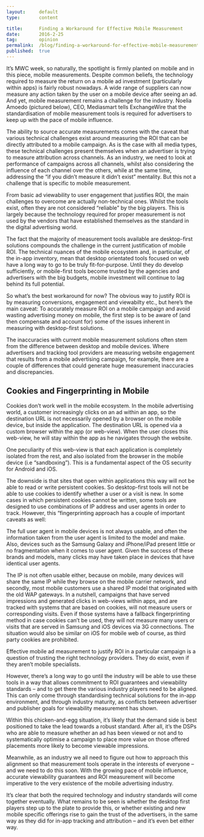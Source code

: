 ```yaml
---
layout:     default
type:       content

title:      Finding a Workaround for Effective Mobile Measurement
date:       2016-2-25
tag:        opinion
permalink:  /blog/finding-a-workaround-for-effective-mobile-measurement
published:  true
---
```


It’s MWC week, so naturally, the spotlight is firmly planted on mobile and in this piece, mobile measurements. Despite common beliefs, the technology required to measure the return on a mobile ad investment (particularly within apps) is fairly robust nowadays. A wide range of suppliers can now measure any action taken by the user on a mobile device after seeing an ad. And yet, mobile measurement remains a challenge for the industry. Noelia Amoedo (pictured below), CEO, Mediasmart tells ExchangeWire that the standardisation of mobile measurement tools is required for advertisers to keep up with the pace of mobile influence.

The ability to source accurate measurements comes with the caveat that various technical challenges exist around measuring the ROI that can be directly attributed to a mobile campaign. As is the case with all media types, these technical challenges present themselves when an advertiser is trying to measure attribution across channels. As an industry, we need to look at performance of campaigns across all channels, whilst also considering the influence of each channel over the others, while at the same time, addressing the “if you didn’t measure it didn’t exist” mentality. But this not a challenge that is specific to mobile measurement.

From basic ad viewability to user engagement that justifies ROI, the main challenges to overcome are actually non-technical ones. Whilst the tools exist, often they are not considered “reliable” by the big players. This is largely because the technology required for proper measurement is not used by the vendors that have established themselves as the standard in the digital advertising world.

The fact that the majority of measurement tools available are desktop-first solutions compounds the challenge in the current justification of mobile ROI. The technical nuances of the mobile ecosystem and, in particular, of the in-app inventory, mean that desktop orientated tools focused on web have a long way to go to be truly fit-for-purpose. Until they do develop sufficiently, or mobile-first tools become trusted by the agencies and advertisers with the big budgets, mobile investment will continue to lag behind its full potential.

So what’s the best workaround for now? The obvious way to justify ROI is by measuring conversions, engagement and viewabilty etc., but here’s the main caveat: To accurately measure ROI on a mobile campaign and avoid wasting advertising money on mobile, the first step is to be aware of (and then compensate and account for) some of the issues inherent in measuring with desktop-first solutions.

The inaccuracies with current mobile measurement solutions often stem from the difference between desktop and mobile devices. Where advertisers and tracking tool providers are measuring website engagement that results from a mobile advertising campaign, for example, there are a couple of differences that could generate huge measurement inaccuracies and discrepancies.

## Cookies and Fingerprinting in Mobile

Cookies don’t work well in the mobile ecosystem. In the mobile advertising world, a customer increasingly clicks on an ad within an app, so the destination URL is not necessarily opened by a browser on the mobile device, but inside the application. The destination URL is opened via a custom browser within the app (or web-view). When the user closes this web-view, he will stay within the app as he navigates through the website.

One peculiarity of this web-view is that each application is completely isolated from the rest, and also isolated from the browser in the mobile device (i.e “sandboxing”). This is a fundamental aspect of the OS security for Android and iOS.

The downside is that sites that open within applications this way will not be able to read or write persistent cookies. So desktop-first tools will not be able to use cookies to identify whether a user or a visit is new. In some cases in which persistent cookies cannot be written, some tools are designed to use combinations of IP address and user agents in order to track. However, this “fingerprinting approach has a couple of important caveats as well:

The full user agent in mobile devices is not always usable, and often the information taken from the user agent is limited to the model and make. Also, devices such as the Samsung Galaxy and iPhone/iPad present little or no fragmentation when it comes to user agent. Given the success of these brands and models, many clicks may have taken place in devices that have identical user agents.

The IP is not often usable either, because on mobile, many devices will share the same IP while they browse on the mobile carrier network, and secondly, most mobile customers use a shared IP model that originated with the old WAP gateways.
In a nutshell, campaigns that have served impressions and generated clicks in web-views within apps, and are tracked with systems that are based on cookies, will not measure users or corresponding visits. Even if those systems have a fallback fingerprinting method in case cookies can’t be used, they will not measure many users or visits that are served in Samsung and iOS devices via 3G connections. The situation would also be similar on iOS for mobile web of course, as third party cookies are prohibited.

Effective mobile ad measurement to justify ROI in a particular campaign is a question of trusting the right technology providers. They do exist, even if they aren’t mobile specialists.

However, there’s a long way to go until the industry will be able to use these tools in a way that allows commitment to ROI guarantees and viewability standards – and to get there the various industry players need to be aligned. This can only come through standardising technical solutions for the in-app environment, and through industry maturity, as conflicts between advertiser and publisher goals for viewability measurement has shown.

Within this chicken-and-egg situation, it’s likely that the demand side is best positioned to take the lead towards a robust standard. After all, it’s the DSPs who are able to measure whether an ad has been viewed or not and to systematically optimise a campaign to place more value on those offered placements more likely to become viewable impressions.

Meanwhile, as an industry we all need to figure out how to approach this alignment so that measurement tools operate in the interests of everyone – and we need to do this soon. With the growing pace of mobile influence, accurate viewability guarantees and ROI measurement will become imperative to the very existence of the mobile advertising industry.

It’s clear that both the required technology and industry standards will come together eventually. What remains to be seen is whether the desktop first players step up to the plate to provide this, or whether existing and new mobile specific offerings rise to gain the trust of the advertisers, in the same way as they did for in-app tracking and attribution – and it’s even bet either way.
